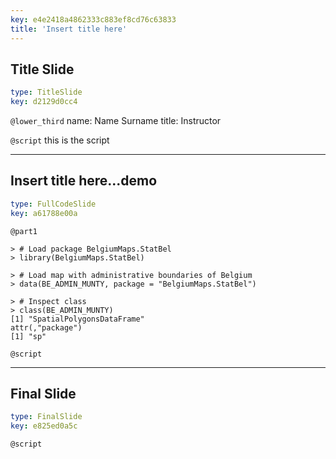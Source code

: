 ```yaml
---
key: e4e2418a4862333c883ef8cd76c63833
title: 'Insert title here'
---
```


## Title Slide

```yaml
type: TitleSlide
key: d2129d0cc4
```

`@lower_third`
name: Name Surname
title: Instructor

`@script`
this is the script

---

## Insert title here...demo

```yaml
type: FullCodeSlide
key: a61788e00a
```

`@part1`
```{r}
> # Load package BelgiumMaps.StatBel
> library(BelgiumMaps.StatBel) 

> # Load map with administrative boundaries of Belgium
> data(BE_ADMIN_MUNTY, package = "BelgiumMaps.StatBel") 

> # Inspect class
> class(BE_ADMIN_MUNTY)
[1] "SpatialPolygonsDataFrame"
attr(,"package")
[1] "sp"
```

`@script`


---

## Final Slide

```yaml
type: FinalSlide
key: e825ed0a5c
```

`@script`
